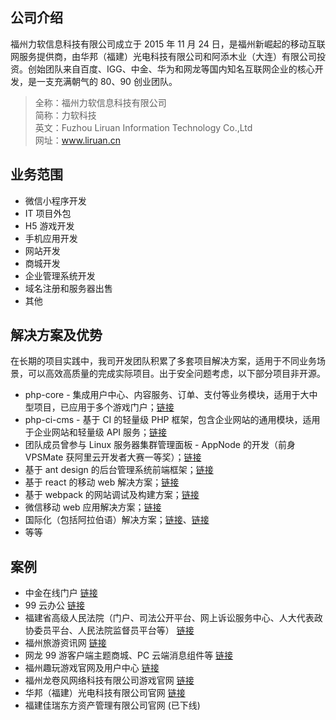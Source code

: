 ## 公司介绍
福州力软信息科技有限公司成立于 2015 年 11 月 24 日，是福州新崛起的移动互联网服务提供商，由华邦（福建）光电科技有限公司和阿添木业（大连）有限公司投资。创始团队来自百度、IGG、中金、华为和网龙等国内知名互联网企业的核心开发，是一支充满朝气的 80、90 创业团队。  

> 全称：福州力软信息科技有限公司  
简称：力软科技  
英文：Fuzhou Liruan Information Technology Co.,Ltd  
网址：www.liruan.cn  

## 业务范围
- 微信小程序开发
- IT 项目外包
- H5 游戏开发
- 手机应用开发
- 网站开发
- 商城开发
- 企业管理系统开发
- 域名注册和服务器出售
- 其他

## 解决方案及优势
在长期的项目实践中，我司开发团队积累了多套项目解决方案，适用于不同业务场景，可以高效高质量的完成实际项目。出于安全问题考虑，以下部分项目非开源。
- php-core - 集成用户中心、内容服务、订单、支付等业务模块，适用于大中型项目，已应用于多个游戏门户；[链接](https://git.oschina.net/leicc/php-core)
- php-ci-cms - 基于 CI 的轻量级 PHP 框架，包含企业网站的通用模块，适用于企业网站和轻量级 API 服务；[链接](https://git.oschina.net/zhaojintian/cms)
- 团队成员曾参与 Linux 服务器集群管理面板 - AppNode 的开发（前身 VPSMate 获阿里云开发者大赛一等奖）；[链接](https://www.appnode.com/)
- 基于 ant design 的后台管理系统前端框架；[链接](https://github.com/zhaotoday/react-antd)
- 基于 react 的移动 web 解决方案；[链接](https://github.com/zhaotoday/react)
- 基于 webpack 的网站调试及构建方案；[链接](https://github.com/zhaotoday/multi-page-website)
- 微信移动 web 应用解决方案；[链接](https://github.com/zhaotoday/react-weui)
- 国际化（包括阿拉伯语）解决方案；[链接](https://github.com/zhaotoday/react/blob/master/src/utils/rest.js)、[链接](https://github.com/zhaotoday/arabic-styles)
- 等等

## 案例
- 中金在线门户 [链接](http://www.cnfol.com/)
- 99 云办公 [链接](http://oa.99.com/)
- 福建省高级人民法院（门户、司法公开平台、网上诉讼服务中心、人大代表政协委员平台、人民法院监督员平台等） [链接](http://fjcourt.gov.cn/)
- 福州旅游资讯网 [链接](http://fztour.gov.cn/)
- 网龙 99 游客户端主题商城、PC 云端消息组件等 [链接](http://im.101.com/nd)
- 福州趣玩游戏官网及用户中心 [链接](http://115.159.215.49:8080/)
- 福州龙卷风网络科技有限公司游戏官网 [链接](http://www.game.im/)
- 华邦（福建）光电科技有限公司官网 [链接](h)
- 福建佳瑞东方资产管理有限公司官网 (已下线)
